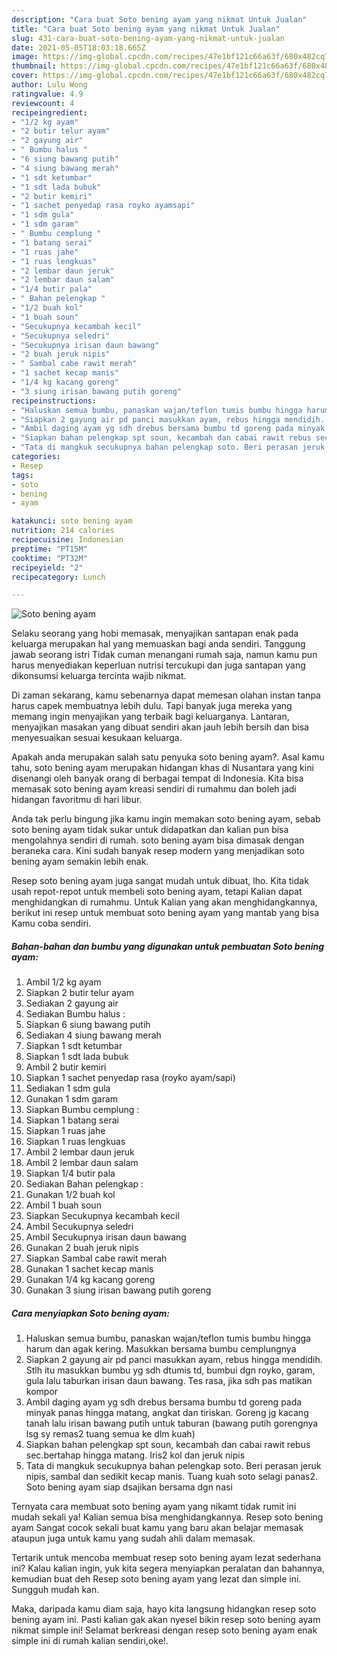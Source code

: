 ```yaml
---
description: "Cara buat Soto bening ayam yang nikmat Untuk Jualan"
title: "Cara buat Soto bening ayam yang nikmat Untuk Jualan"
slug: 431-cara-buat-soto-bening-ayam-yang-nikmat-untuk-jualan
date: 2021-05-05T18:03:18.665Z
image: https://img-global.cpcdn.com/recipes/47e1bf121c66a63f/680x482cq70/soto-bening-ayam-foto-resep-utama.jpg
thumbnail: https://img-global.cpcdn.com/recipes/47e1bf121c66a63f/680x482cq70/soto-bening-ayam-foto-resep-utama.jpg
cover: https://img-global.cpcdn.com/recipes/47e1bf121c66a63f/680x482cq70/soto-bening-ayam-foto-resep-utama.jpg
author: Lulu Wong
ratingvalue: 4.9
reviewcount: 4
recipeingredient:
- "1/2 kg ayam"
- "2 butir telur ayam"
- "2 gayung air"
- " Bumbu halus "
- "6 siung bawang putih"
- "4 siung bawang merah"
- "1 sdt ketumbar"
- "1 sdt lada bubuk"
- "2 butir kemiri"
- "1 sachet penyedap rasa royko ayamsapi"
- "1 sdm gula"
- "1 sdm garam"
- " Bumbu cemplung "
- "1 batang serai"
- "1 ruas jahe"
- "1 ruas lengkuas"
- "2 lembar daun jeruk"
- "2 lembar daun salam"
- "1/4 butir pala"
- " Bahan pelengkap "
- "1/2 buah kol"
- "1 buah soun"
- "Secukupnya kecambah kecil"
- "Secukupnya seledri"
- "Secukupnya irisan daun bawang"
- "2 buah jeruk nipis"
- " Sambal cabe rawit merah"
- "1 sachet kecap manis"
- "1/4 kg kacang goreng"
- "3 siung irisan bawang putih goreng"
recipeinstructions:
- "Haluskan semua bumbu, panaskan wajan/teflon tumis bumbu hingga harum dan agak kering. Masukkan bersama bumbu cemplungnya"
- "Siapkan 2 gayung air pd panci masukkan ayam, rebus hingga mendidih. Stlh itu masukkan bumbu yg sdh dtumis td, bumbui dgn royko, garam, gula lalu taburkan irisan daun bawang. Tes rasa, jika sdh pas matikan kompor"
- "Ambil daging ayam yg sdh drebus bersama bumbu td goreng pada minyak panas hingga matang, angkat dan tiriskan. Goreng jg kacang tanah lalu irisan bawang putih untuk taburan (bawang putih gorengnya lsg sy remas2 tuang semua ke dlm kuah)"
- "Siapkan bahan pelengkap spt soun, kecambah dan cabai rawit rebus sec.bertahap hingga matang. Iris2 kol dan jeruk nipis"
- "Tata di mangkuk secukupnya bahan pelengkap soto. Beri perasan jeruk nipis, sambal dan sedikit kecap manis. Tuang kuah soto selagi panas2. Soto bening ayam siap dsajikan bersama dgn nasi"
categories:
- Resep
tags:
- soto
- bening
- ayam

katakunci: soto bening ayam 
nutrition: 214 calories
recipecuisine: Indonesian
preptime: "PT15M"
cooktime: "PT32M"
recipeyield: "2"
recipecategory: Lunch

---
```



![Soto bening ayam](https://img-global.cpcdn.com/recipes/47e1bf121c66a63f/680x482cq70/soto-bening-ayam-foto-resep-utama.jpg)

Selaku seorang yang hobi memasak, menyajikan santapan enak pada keluarga merupakan hal yang memuaskan bagi anda sendiri. Tanggung jawab seorang istri Tidak cuman menangani rumah saja, namun kamu pun harus menyediakan keperluan nutrisi tercukupi dan juga santapan yang dikonsumsi keluarga tercinta wajib nikmat.

Di zaman  sekarang, kamu sebenarnya dapat memesan olahan instan tanpa harus capek membuatnya lebih dulu. Tapi banyak juga mereka yang memang ingin menyajikan yang terbaik bagi keluarganya. Lantaran, menyajikan masakan yang dibuat sendiri akan jauh lebih bersih dan bisa menyesuaikan sesuai kesukaan keluarga. 



Apakah anda merupakan salah satu penyuka soto bening ayam?. Asal kamu tahu, soto bening ayam merupakan hidangan khas di Nusantara yang kini disenangi oleh banyak orang di berbagai tempat di Indonesia. Kita bisa memasak soto bening ayam kreasi sendiri di rumahmu dan boleh jadi hidangan favoritmu di hari libur.

Anda tak perlu bingung jika kamu ingin memakan soto bening ayam, sebab soto bening ayam tidak sukar untuk didapatkan dan kalian pun bisa mengolahnya sendiri di rumah. soto bening ayam bisa dimasak dengan beraneka cara. Kini sudah banyak resep modern yang menjadikan soto bening ayam semakin lebih enak.

Resep soto bening ayam juga sangat mudah untuk dibuat, lho. Kita tidak usah repot-repot untuk membeli soto bening ayam, tetapi Kalian dapat menghidangkan di rumahmu. Untuk Kalian yang akan menghidangkannya, berikut ini resep untuk membuat soto bening ayam yang mantab yang bisa Kamu coba sendiri.

<!--inarticleads1-->

##### Bahan-bahan dan bumbu yang digunakan untuk pembuatan Soto bening ayam:

1. Ambil 1/2 kg ayam
1. Siapkan 2 butir telur ayam
1. Sediakan 2 gayung air
1. Sediakan  Bumbu halus :
1. Siapkan 6 siung bawang putih
1. Sediakan 4 siung bawang merah
1. Siapkan 1 sdt ketumbar
1. Siapkan 1 sdt lada bubuk
1. Ambil 2 butir kemiri
1. Siapkan 1 sachet penyedap rasa (royko ayam/sapi)
1. Sediakan 1 sdm gula
1. Gunakan 1 sdm garam
1. Siapkan  Bumbu cemplung :
1. Siapkan 1 batang serai
1. Siapkan 1 ruas jahe
1. Siapkan 1 ruas lengkuas
1. Ambil 2 lembar daun jeruk
1. Ambil 2 lembar daun salam
1. Siapkan 1/4 butir pala
1. Sediakan  Bahan pelengkap :
1. Gunakan 1/2 buah kol
1. Ambil 1 buah soun
1. Siapkan Secukupnya kecambah kecil
1. Ambil Secukupnya seledri
1. Ambil Secukupnya irisan daun bawang
1. Gunakan 2 buah jeruk nipis
1. Siapkan  Sambal cabe rawit merah
1. Gunakan 1 sachet kecap manis
1. Gunakan 1/4 kg kacang goreng
1. Gunakan 3 siung irisan bawang putih goreng




<!--inarticleads2-->

##### Cara menyiapkan Soto bening ayam:

1. Haluskan semua bumbu, panaskan wajan/teflon tumis bumbu hingga harum dan agak kering. Masukkan bersama bumbu cemplungnya
1. Siapkan 2 gayung air pd panci masukkan ayam, rebus hingga mendidih. Stlh itu masukkan bumbu yg sdh dtumis td, bumbui dgn royko, garam, gula lalu taburkan irisan daun bawang. Tes rasa, jika sdh pas matikan kompor
1. Ambil daging ayam yg sdh drebus bersama bumbu td goreng pada minyak panas hingga matang, angkat dan tiriskan. Goreng jg kacang tanah lalu irisan bawang putih untuk taburan (bawang putih gorengnya lsg sy remas2 tuang semua ke dlm kuah)
1. Siapkan bahan pelengkap spt soun, kecambah dan cabai rawit rebus sec.bertahap hingga matang. Iris2 kol dan jeruk nipis
1. Tata di mangkuk secukupnya bahan pelengkap soto. Beri perasan jeruk nipis, sambal dan sedikit kecap manis. Tuang kuah soto selagi panas2. Soto bening ayam siap dsajikan bersama dgn nasi




Ternyata cara membuat soto bening ayam yang nikamt tidak rumit ini mudah sekali ya! Kalian semua bisa menghidangkannya. Resep soto bening ayam Sangat cocok sekali buat kamu yang baru akan belajar memasak ataupun juga untuk kamu yang sudah ahli dalam memasak.

Tertarik untuk mencoba membuat resep soto bening ayam lezat sederhana ini? Kalau kalian ingin, yuk kita segera menyiapkan peralatan dan bahannya, kemudian buat deh Resep soto bening ayam yang lezat dan simple ini. Sungguh mudah kan. 

Maka, daripada kamu diam saja, hayo kita langsung hidangkan resep soto bening ayam ini. Pasti kalian gak akan nyesel bikin resep soto bening ayam nikmat simple ini! Selamat berkreasi dengan resep soto bening ayam enak simple ini di rumah kalian sendiri,oke!.


